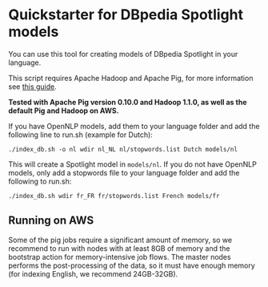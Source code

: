 Quickstarter for DBpedia Spotlight models
===================================================

You can use this tool for creating models of DBpedia Spotlight in your language.

This script requires Apache Hadoop and Apache Pig, for more information see [this guide](https://github.com/dbpedia-spotlight/dbpedia-spotlight/wiki/Internationalization-%28DB-backed-core%29).

**Tested with Apache Pig version 0.10.0 and Hadoop 1.1.0, as well as the default Pig and Hadoop on AWS.**

If you have OpenNLP models, add them to your language folder and add the following line to run.sh (example for Dutch):

    ./index_db.sh -o nl wdir nl_NL nl/stopwords.list Dutch models/nl

This will create a Spotlight model in `models/nl`. If you do not have OpenNLP models, only add a stopwords file to your 
language folder and add the following to run.sh:


    ./index_db.sh wdir fr_FR fr/stopwords.list French models/fr


## Running on AWS

Some of the pig jobs require a significant amount of memory, so we recommend to run with nodes with at least 8GB of memory and the bootstrap action for memory-intensive job flows. The master nodes performs the post-processing of the data, so it must have enough memory (for indexing English, we recommend 24GB-32GB).
